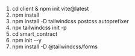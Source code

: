 1. cd client & npm init vite@latest
2. npm install
3. npm install -D tailwindcss postcss autoprefixer
4. npx tailwindcss init -p
5. cd smart_contract
6. npm init --y
7. npm install -D @tailwindcss/forms
